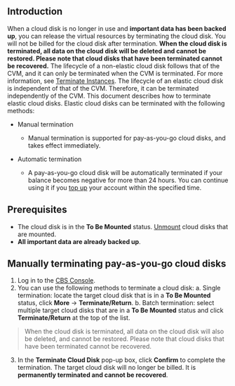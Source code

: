 ## Introduction
When a cloud disk is no longer in use and **important data has been backed up**, you can release the virtual resources by terminating the cloud disk. You will not be billed for the cloud disk after termination. **When the cloud disk is terminated, all data on the cloud disk will be deleted and cannot be restored. Please note that cloud disks that have been terminated cannot be recovered.**
The lifecycle of a non-elastic cloud disk follows that of the CVM, and it can only be terminated when the CVM is terminated. For more information, see [Terminate Instances](https://intl.cloud.tencent.com/document/product/213/4930).
The lifecycle of an elastic cloud disk is independent of that of the CVM. Therefore, it can be terminated independently of the CVM. This document describes how to terminate elastic cloud disks.
Elastic cloud disks can be terminated with the following methods:

- Manual termination
  - Manual termination is supported for pay-as-you-go cloud disks, and takes effect immediately. 
- Automatic termination

  - A pay-as-you-go cloud disk will be automatically terminated if your balance becomes negative for more than 24 hours. You can continue using it if you [top up](https://intl.cloud.tencent.com/document/product/362/3064) your account within the specified time.

##  Prerequisites
- The cloud disk is in the **To Be Mounted** status. [Unmount](https://intl.cloud.tencent.com/zh/document/product/362/32400) cloud disks that are mounted.
- **All important data are already backed up**.

## Manually terminating pay-as-you-go cloud disks
1. Log in to the [CBS Console](https://console.cloud.tencent.com/cvm/cbs).
2. You can use the following methods to terminate a cloud disk:
    a. Single termination: locate the target cloud disk that is in a **To Be Mounted** status, click **More** -> **Terminate/Return**.
    b. Batch termination: select multiple target cloud disks that are in a **To Be Mounted** status and click **Terminate/Return** at the top of the list.

>When the cloud disk is terminated, all data on the cloud disk will also be deleted, and cannot be restored. Please note that cloud disks that have been terminated cannot be recovered. 
>
3. In the **Terminate Cloud Disk** pop-up box, click **Confirm** to complete the termination.
 The target cloud disk will no longer be billed. It is **permanently terminated and cannot be recovered**.

